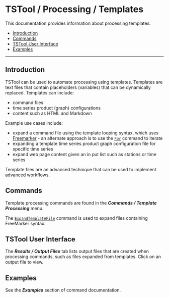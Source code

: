 # TSTool / Processing / Templates #

This documentation provides information about processing templates.

*   [Introduction](#introduction)
*   [Commands](#commands)
*   [TSTool User Interface](#tstool-user-interface)
*   [Examples](#examples)

---------------------

## Introduction ##

TSTool can be used to automate processing using templates.
Templates are text files that contain placeholders (variables) that can be dynamically replaced.
Templates can include:

*   command files
*   time series product (graph) configurations
*   content such as HTML and Markdown

Example use cases include:

*   expand a command file using the template looping syntax,
    which uses [Freemarker](https://freemarker.apache.org/) - an alternate
    approach is to use the [`For`](../../command-ref/For/For.md) command to iterate
*   expanding a template time series product graph configuration file for specific time series
*   expand web page content given an in put list such as stations or time series

Template files are an advanced technique that can be used to implement advanced workflows.

## Commands ##

Template processing commands are found in the ***Commands / Template Processing*** menu.

The [`ExpandTemplateFile`](../../command-ref/ExpandTemplateFile/ExpandTemplateFile.md)
command is used to expand files containing FreeMarker syntax.

## TSTool User Interface ##

The ***Results / Output Files*** tab lists output files that are created when processing commands,
such as files expanded from templates.
Click on an output file to view.

## Examples ##

See the ***Examples*** section of command documentation.
